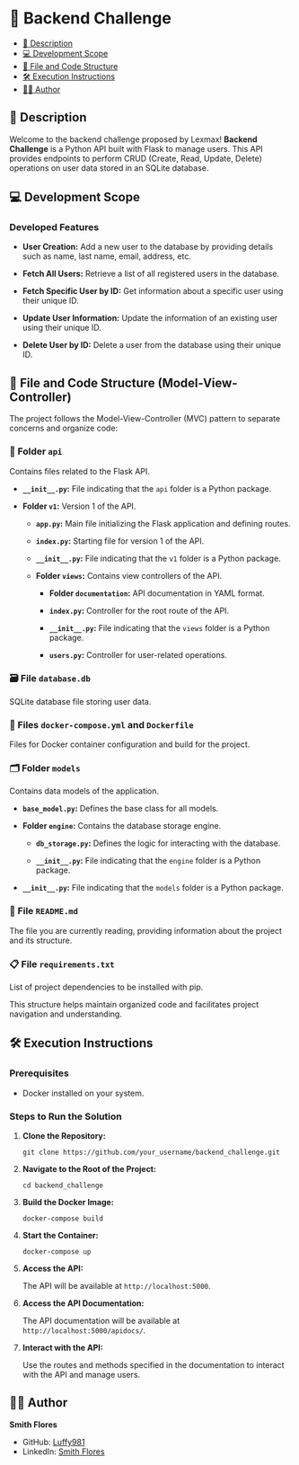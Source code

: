 # 🚀 Backend Challenge

- [📝 Description](#description)
- [💻 Development Scope](#development-scope)
- [📂 File and Code Structure](#file-and-code-structure)
- [🛠 Execution Instructions](#execution-instructions)
- [👨‍💻 Author](#author)


## 📝 Description
Welcome to the backend challenge proposed by Lexmax! **Backend Challenge** is a Python API built with Flask to manage users. This API provides endpoints to perform CRUD (Create, Read, Update, Delete) operations on user data stored in an SQLite database.

## 💻 Development Scope

### Developed Features
- **User Creation:** Add a new user to the database by providing details such as name, last name, email, address, etc.
  
- **Fetch All Users:** Retrieve a list of all registered users in the database.

- **Fetch Specific User by ID:** Get information about a specific user using their unique ID.

- **Update User Information:** Update the information of an existing user using their unique ID.

- **Delete User by ID:** Delete a user from the database using their unique ID.

## 📂 File and Code Structure (Model-View-Controller)

The project follows the Model-View-Controller (MVC) pattern to separate concerns and organize code:

### 📁 Folder `api`
Contains files related to the Flask API.

- **`__init__.py`:** File indicating that the `api` folder is a Python package.
  
- **Folder `v1`:** Version 1 of the API.

  - **`app.py`:** Main file initializing the Flask application and defining routes.
  
  - **`index.py`:** Starting file for version 1 of the API.
  
  - **`__init__.py`:** File indicating that the `v1` folder is a Python package.
  
  - **Folder `views`:** Contains view controllers of the API.

    - **Folder `documentation`:** API documentation in YAML format.

    - **`index.py`:** Controller for the root route of the API.
    
    - **`__init__.py`:** File indicating that the `views` folder is a Python package.
    
    - **`users.py`:** Controller for user-related operations.

### 🗃️ File `database.db`
SQLite database file storing user data.

### 🐳 Files `docker-compose.yml` and `Dockerfile`
Files for Docker container configuration and build for the project.

### 🗂️ Folder `models`
Contains data models of the application.

- **`base_model.py`:** Defines the base class for all models.

- **Folder `engine`:** Contains the database storage engine.

  - **`db_storage.py`:** Defines the logic for interacting with the database.

  - **`__init__.py`:** File indicating that the `engine` folder is a Python package.

- **`__init__.py`:** File indicating that the `models` folder is a Python package.

### 📄 File `README.md`
The file you are currently reading, providing information about the project and its structure.

### 📋 File `requirements.txt`
List of project dependencies to be installed with pip.

This structure helps maintain organized code and facilitates project navigation and understanding.

## 🛠 Execution Instructions

### Prerequisites
- Docker installed on your system.

### Steps to Run the Solution

1. **Clone the Repository:**
   
    ```
    git clone https://github.com/your_username/backend_challenge.git
    ```

2. **Navigate to the Root of the Project:**

    ```
    cd backend_challenge
    ```

3. **Build the Docker Image:**

    ```
    docker-compose build
    ```

4. **Start the Container:**

    ```
    docker-compose up
    ```

5. **Access the API:**
   
   The API will be available at `http://localhost:5000`.

6. **Access the API Documentation:**
   
   The API documentation will be available at `http://localhost:5000/apidocs/`.

7. **Interact with the API:**
   
   Use the routes and methods specified in the documentation to interact with the API and manage users.

## 👨‍💻 Author

**Smith Flores**
- GitHub: [Luffy981](https://github.com/Luffy981)
- LinkedIn: [Smith Flores](https://www.linkedin.com/in/smith-flores/)